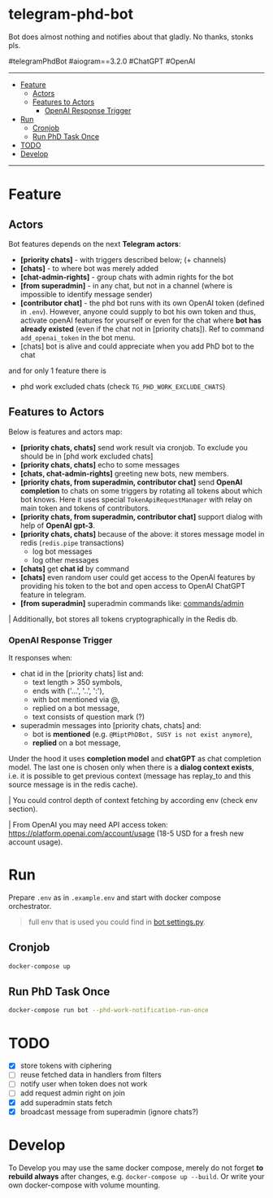 # telegram-phd-bot
Bot does almost nothing and notifies about that gladly. No thanks, stonks pls.

#telegramPhdBot
#aiogram==3.2.0 
#ChatGPT 
#OpenAI

---

* [Feature](#feature)
   * [Actors](#actors)
   * [Features to Actors](#features-to-actors)
      * [OpenAI Response Trigger](#openai-response-trigger)
* [Run](#run)
   * [Cronjob](#cronjob)
   * [Run PhD Task Once](#run-phd-task-once)
* [TODO](#todo)
* [Develop](#develop)

---

# Feature

## Actors
Bot features depends on the next **Telegram actors**:
- **[priority chats]** - with triggers described below; (+ channels)
- **[chats]** - to where bot was merely added
- **[chat-admin-rights]** - group chats with admin rights for the bot
- **[from superadmin]** - in any chat, but not in a channel (where is impossible to identify message sender)
- **[contributor chat]** - the phd bot runs with its own OpenAI token (defined in `.env`). However, anyone could supply to bot his own token and thus, activate openAI features for yourself or even for the chat where **bot has already existed** (even if the chat not in [priority chats]). Ref to command `add_openai_token` in the bot menu.
- [chats] bot is alive and could appreciate when you add PhD bot to the chat

and for only 1 feature there is
- phd work excluded chats (check `TG_PHD_WORK_EXCLUDE_CHATS`)

## Features to Actors
Below is features and actors map:
- **[priority chats, chats]** send work result via cronjob. To exclude you should be in [phd work excluded chats]
- **[priority chats, chats]** echo to some messages
- **[chats, chat-admin-rights]** greeting new bots, new members.
- **[priority chats, from superadmin, contributor chat]** send **OpenAI completion** to chats on some triggers by rotating all tokens about which bot knows. Here it uses special `TokenApiRequestManager` with relay on main token and tokens of contributors.
- **[priority chats, from superadmin, contributor chat]** support dialog with help of **OpenAI gpt-3**.
- **[priority chats, chats]** because of the above: it stores message model in redis (`redis.pipe` transactions)
  - log bot messages
  - log other messages
- **[chats]** get **chat id** by command
- **[chats]** even random user could get access to the OpenAI features by providing his token to the bot and open access to OpenAI ChatGPT feature in telegram.
- **[from superadmin]** superadmin commands like: [commands/admin](bot/src/bot/handlers/commands/admin)

| Additionally, bot stores all tokens cryptographically in the Redis db. 

### OpenAI Response Trigger
It responses when:

- chat id in the [priority chats] list and:
  - text length > 350 symbols,
  - ends with ('...', '..', ':'),
  - with bot mentioned via @,
  - replied on a bot message,
  - text consists of question mark (?)
- superadmin messages into [priority chats, chats] and:
  - bot is **mentioned** (e.g. `@MiptPhDBot, SUSY is not exist anymore`),
  - **replied** on a bot message,

Under the hood it uses **completion model** and **chatGPT** as chat completion model. 
The last one is chosen only when there is a **dialog context exists**, i.e. it is possible to get previous context (message has replay_to and this source message is in the redis cache).

| You could control depth of context fetching by according env (check env section). 

| From OpenAI you may need API access token: https://platform.openai.com/account/usage (18-5 USD for a fresh new account usage).

# Run
Prepare `.env` as in `.example.env` and start with docker compose orchestrator.

> full env that is used you could find in [bot settings.py](bot/src/config/settings.py).

## Cronjob
```bash
docker-compose up
```

## Run PhD Task Once
```bash
docker-compose run bot --phd-work-notification-run-once
```

# TODO
- [x] store tokens with ciphering
- [ ] reuse fetched data in handlers from filters
- [ ] notify user when token does not work
- [ ] add request admin right on join
- [x] add superadmin stats fetch
- [x] broadcast message from superadmin (ignore chats?)

# Develop
To Develop you may use the same docker compose, merely do not forget **to rebuild always** after changes, e.g. `docker-compose up --build`. Or write your own docker-compose with volume mounting.

